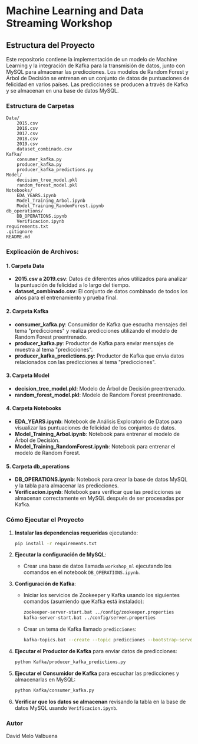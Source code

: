 # Machine Learning and Data Streaming Workshop

## Estructura del Proyecto

Este repositorio contiene la implementación de un modelo de Machine Learning y la integración de Kafka para la transmisión de datos, junto con MySQL para almacenar las predicciones. Los modelos de Random Forest y Árbol de Decisión se entrenan en un conjunto de datos de puntuaciones de felicidad en varios países. Las predicciones se producen a través de Kafka y se almacenan en una base de datos MySQL.

### Estructura de Carpetas
```
Data/
    2015.csv
    2016.csv
    2017.csv
    2018.csv
    2019.csv
    dataset_combinado.csv
Kafka/
    consumer_kafka.py
    producer_kafka.py
    producer_kafka_predictions.py
Model/
    decision_tree_model.pkl
    random_forest_model.pkl
Notebooks/
    EDA_YEARS.ipynb
    Model_Training_Arbol.ipynb
    Model_Training_RandomForest.ipynb
db_operations/
    DB_OPERATIONS.ipynb
    Verificacion.ipynb
requirements.txt
.gitignore
README.md
```

### Explicación de Archivos:

#### 1. Carpeta Data
- **2015.csv a 2019.csv**: Datos de diferentes años utilizados para analizar la puntuación de felicidad a lo largo del tiempo.
- **dataset_combinado.csv**: El conjunto de datos combinado de todos los años para el entrenamiento y prueba final.

#### 2. Carpeta Kafka
- **consumer_kafka.py**: Consumidor de Kafka que escucha mensajes del tema "predicciones" y realiza predicciones utilizando el modelo de Random Forest preentrenado.
- **producer_kafka.py**: Productor de Kafka para enviar mensajes de muestra al tema "predicciones".
- **producer_kafka_predictions.py**: Productor de Kafka que envía datos relacionados con las predicciones al tema "predicciones".

#### 3. Carpeta Model
- **decision_tree_model.pkl**: Modelo de Árbol de Decisión preentrenado.
- **random_forest_model.pkl**: Modelo de Random Forest preentrenado.

#### 4. Carpeta Notebooks
- **EDA_YEARS.ipynb**: Notebook de Análisis Exploratorio de Datos para visualizar las puntuaciones de felicidad de los conjuntos de datos.
- **Model_Training_Arbol.ipynb**: Notebook para entrenar el modelo de Árbol de Decisión.
- **Model_Training_RandomForest.ipynb**: Notebook para entrenar el modelo de Random Forest.

#### 5. Carpeta db_operations
- **DB_OPERATIONS.ipynb**: Notebook para crear la base de datos MySQL y la tabla para almacenar las predicciones.
- **Verificacion.ipynb**: Notebook para verificar que las predicciones se almacenan correctamente en MySQL después de ser procesadas por Kafka.

### Cómo Ejecutar el Proyecto

1. **Instalar las dependencias requeridas** ejecutando:
     ```bash
     pip install -r requirements.txt
     ```

2. **Ejecutar la configuración de MySQL**:
     - Crear una base de datos llamada `workshop_ml` ejecutando los comandos en el notebook `DB_OPERATIONS.ipynb`.

3. **Configuración de Kafka**:
     - Iniciar los servicios de Zookeeper y Kafka usando los siguientes comandos (asumiendo que Kafka está instalado):
         ```bash
         zookeeper-server-start.bat ../config/zookeeper.properties
         kafka-server-start.bat ../config/server.properties
         ```
     - Crear un tema de Kafka llamado `predicciones`:
         ```bash
         kafka-topics.bat --create --topic predicciones --bootstrap-server localhost:9092 --partitions 1 --replication-factor 1
         ```

4. **Ejecutar el Productor de Kafka** para enviar datos de predicciones:
     ```bash
     python Kafka/producer_kafka_predictions.py
     ```

5. **Ejecutar el Consumidor de Kafka** para escuchar las predicciones y almacenarlas en MySQL:
     ```bash
     python Kafka/consumer_kafka.py
     ```

6. **Verificar que los datos se almacenan** revisando la tabla en la base de datos MySQL usando `Verificacion.ipynb`.

### Autor
David Melo Valbuena

